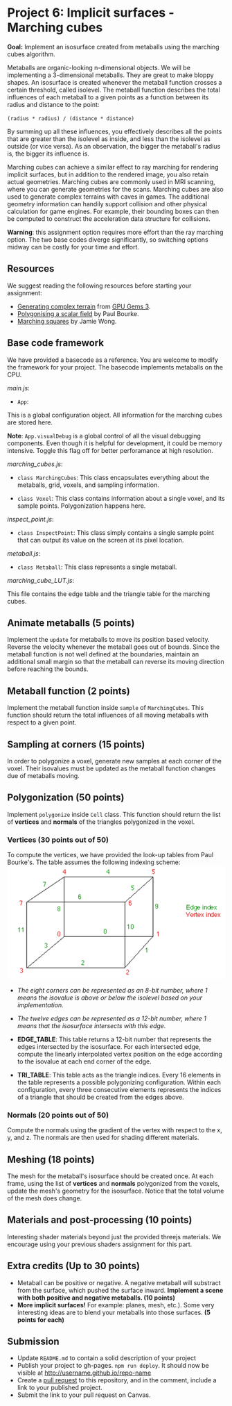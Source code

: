 # Project 6: Implicit surfaces - Marching cubes

**Goal:** Implement an isosurface created from metaballs using the marching cubes algorithm. 

Metaballs are organic-looking n-dimensional objects. We will be implementing a 3-dimensional metaballs. They are great to make bloppy shapes. An isosurface is created whenever the metaball function crosses a certain threshold, called isolevel. The metaball function describes the total influences of each metaball to a given points as a function between its radius and distance to the point:

`(radius * radius) / (distance * distance)`

By summing up all these influences, you effectively describes all the points that are greater than the isolevel as inside, and less than the isolevel as outside (or vice versa). As an observation, the bigger the metaball's radius is, the bigger its influence is.

Marching cubes can achieve a similar effect to ray marching for rendering implicit surfaces, but in addition to the rendered image, you also retain actual geometries. Marching cubes are commonly used in MRI scanning, where you can generate geometries for the scans. Marching cubes are also used to generate complex terrains with caves in games. The additional geometry information can handily support collision and other physical calculation for game engines. For example, their bounding boxes can then be computed to construct the acceleration data structure for collisions.

**Warning**: this assignment option requires more effort than the ray marching option. The two base codes diverge significantly, so switching options midway can be costly for  your time and effort.

## Resources
We suggest reading the following resources before starting your assignment:

- [Generating complex terrain](https://developer.nvidia.com/gpugems/GPUGems3/gpugems3_ch01.html) from [GPU Gems 3](https://developer.nvidia.com/gpugems/GPUGems3/gpugems3_pref01.html).
- [Polygonising a scalar field](http://paulbourke.net/geometry/polygonise/) by Paul Bourke.
- [Marching squares](http://jamie-wong.com/2014/08/19/metaballs-and-marching-squares/) by Jamie Wong.

## Base code framework

We have provided a basecode as a reference. You are welcome to modify the framework for your project. The basecode implements metaballs on the CPU.

_main.js_:

  - `App`:

This is a global configuration object. All information for the marching cubes are stored here. 

**Note**: `App.visualDebug` is a global control of all the visual debugging components. Even though it is helpful for development, it could be memory intensive. Toggle this flag off for better perforamance at high resolution.

_marching_cubes.js_:

  - `class MarchingCubes`:
    This class encapsulates everything about the metaballs, grid, voxels, and sampling information.

  - `class Voxel`:
    This class contains information about a single voxel, and its sample points. Polygonization happens here.

_inspect_point.js_:

  - `class InspectPoint`:
    This class simply contains a single sample point that can output its value on the screen at its pixel location.

_metaball.js_:

  - `class Metaball`:
    This class represents a single metaball.

_marching_cube_LUT.js_:

This file contains the edge table and the triangle table for the marching cubes.

## Animate metaballs (5 points)
Implement the `update` for metaballs to move its position based velocity. Reverse the velocity whenever the metaball goes out of bounds. Since the metaball function is not well defined at the boundaries, maintain an additional small margin so that the metaball can reverse its moving direction before reaching the bounds.

## Metaball function (2 points)
Implement the metaball function inside `sample` of `MarchingCubes`. This function should return the total influences of all moving metaballs with respect to a given point.

## Sampling at corners (15 points)
In order to polygonize a voxel, generate new samples at each corner of the voxel. Their isovalues must be updated as the metaball function changes due of metaballs moving.

## Polygonization (50 points)
Implement `polygonize` inside `Cell` class. This function should return the list of **vertices** and **normals** of the triangles polygonized in the voxel. 

### Vertices (30 points out of 50)
To compute the vertices, we have provided the look-up tables from Paul Bourke's. The table assumes the following indexing scheme:
![](./ref_voxel_indexing.png)

- _The eight corners can be represented as an 8-bit number, where 1 means the isovalue is above or below the isolevel based on your implementation._
- _The twelve edges can be represented as a 12-bit number, where 1 means that the isosurface intersects with this edge._

- **EDGE_TABLE**: This table returns a 12-bit number that represents the edges intersected by the isosurface. For each intersected edge, compute the linearly interpolated vertex position on the edge according to the isovalue at each end corner of the edge.

- **TRI_TABLE**: This table acts as the triangle indices. Every 16 elements in the table represents a possible polygonizing configuration. Within each configuration, every three consecutive elements represents the indices of a triangle that should be created from the edges above. 

### Normals (20 points out of 50)
Compute the normals using the gradient of the vertex with respect to the x, y, and z. The normals are then used for shading different materials.

## Meshing (18 points)
The mesh for the metaball's isosurface should be created once. At each frame, using the list of **vertices** and **normals** polygonized from the voxels, update the mesh's geometry for the isosurface. Notice that the total volume of the mesh does change.

## Materials and post-processing (10 points)
Interesting shader materials beyond just the provided threejs materials. We encourage using your previous shaders assignment for this part.

## Extra credits (Up to 30 points)
- Metaball can be positive or negative. A negative metaball will substract from the surface, which pushed the surface inward. **Implement a scene with both positive and negative metaballs. (10 points)**
- **More implicit surfaces!** For example: planes, mesh, etc.). Some very interesting ideas are to blend your metaballs into those surfaces. **(5 points for each)**

## Submission

- Update `README.md` to contain a solid description of your project
- Publish your project to gh-pages. `npm run deploy`. It should now be visible at http://username.github.io/repo-name
- Create a [pull request](https://help.github.com/articles/creating-a-pull-request/) to this repository, and in the comment, include a link to your published project.
- Submit the link to your pull request on Canvas.



